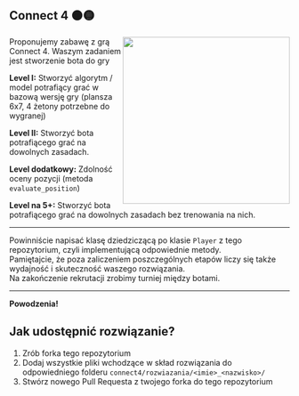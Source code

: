 ## Connect 4 🟠🟡

<div>

 <img width="300px" align="right" src="https://github.com/Kolo-Naukowe-Data-Science-PW/Rekrutacja_2023/assets/30211831/3a9162a9-d84e-474f-b633-c0d20d3f8a0e" /> 

Proponujemy zabawę z grą Connect 4. Waszym zadaniem jest stworzenie bota do gry
 
**Level I:** Stworzyć algorytm / model potrafiący grać w bazową wersję gry (plansza 6x7, 4 żetony potrzebne do wygranej)
 
**Level II:** Stworzyć bota potrafiącego grać na dowolnych zasadach.

**Level dodatkowy:** Zdolność oceny pozycji (metoda `evaluate_position`)
 
**Level na 5+:** Stworzyć bota potrafiącego grać na dowolnych zasadach bez trenowania na nich.
 

</div>

<div>

---

Powinniście napisać klasę dziedziczącą po klasie `Player` z tego repozytorium, czyli implementującą odpowiednie metody. \
Pamiętajcie, że poza zaliczeniem poszczególnych etapów liczy się także wydajność i skuteczność waszego rozwiązania. \
Na zakończenie rekrutacji zrobimy turniej między botami.

</div>

---

**Powodzenia!**

## Jak udostępnić rozwiązanie?

1. Zrób forka tego repozytorium
2. Dodaj wszystkie pliki wchodzące w skład rozwiązania do odpowiedniego folderu `connect4/rozwiazania/<imie>_<nazwisko>/`
3. Stwórz nowego Pull Requesta z twojego forka do tego repozytorium
